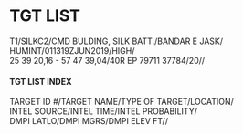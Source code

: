 # TGT LIST

T1/SILKC2/CMD BULDING, SILK BATT./BANDAR E JASK/  
  HUMINT/011319ZJUN2019/HIGH/  
    25 39 20,16 - 57 47 39,04/40R EP 79711 37784/20//  



#### TGT LIST INDEX

TARGET ID #/TARGET NAME/TYPE OF TARGET/LOCATION/  
INTEL SOURCE/INTEL TIME/INTEL PROBABILITY/  
DMPI LATLO/DMPI MGRS/DMPI ELEV FT//  
